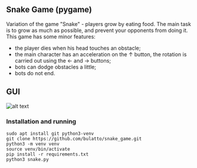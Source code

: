 ## Snake Game (pygame)
Variation of the game "Snake" - players grow by eating food. The main task is to grow as much as possible, and prevent your opponents from doing it. This game has some minor features:
- the player dies when his head touches an obstacle;
- the main character has an acceleration on the ↑ button, the rotation is carried out using the ← and → buttons;
- bots can dodge obstacles a little;
- bots do not end.

## GUI
![alt text](https://github.com/bulatto/snake_game/blob/master/SnakeGame.gif "Snake GUI")

### Installation and running
    sudo apt install git python3-venv
    git clone https://github.com/bulatto/snake_game.git
    python3 -m venv venv
    source venv/bin/activate
    pip install -r requirements.txt
    python3 snake.py

